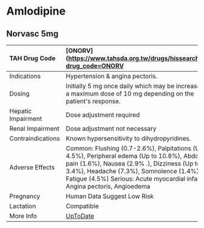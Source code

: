# Amlodipine

## Norvasc 5mg

| TAH Drug Code      | [ONORV](https://www.tahsda.org.tw/drugs/hissearch.php?drug_code=ONORV                                                                                                                                                                                                        |
|:-------------------|:-----------------------------------------------------------------------------------------------------------------------------------------------------------------------------------------------------------------------------------------------------------------------------|
| Indications        | Hypertension & angina pectoris.                                                                                                                                                                                                                                              |
| Dosing             | Initially 5 mg once daily which may be increased to a maximum dose of 10 mg depending on the patient's response.                                                                                                                                                             |
| Hepatic Impairment | Dose adjustment required                                                                                                                                                                                                                                                     |
| Renal Impairment   | Dose adjustment not necessary                                                                                                                                                                                                                                                |
| Contraindications  | Known hypersensitivity to dihydropyridines.                                                                                                                                                                                                                                  |
| Adverse Effects    | Common: Flushing (0.7-2.6%), Palpitations (Up to 4.5%), Peripheral edema (Up to 10.8%), Abdominal pain (1.6%), Nausea (2.9% .), Dizziness (Up to 3.4%), Headache (7.3%), Somnolence (1.4%), Fatigue (4.5%) Serious: Acute myocardial infarction, Angina pectoris, Angioedema |
| Pregnancy          | Human Data Suggest Low Risk                                                                                                                                                                                                                                                  |
| Lactation          | Compatible                                                                                                                                                                                                                                                                   |
| More Info          | [UpToDate](https://www.uptodate.com/contents/amlodipine-drug-information)                                                                                                                                                                                                    |

